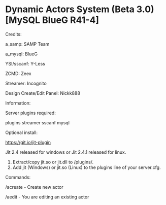 # Dynamic Actors System (Beta 3.0) [MySQL BlueG R41-4]

Credits:

a_samp: SAMP Team

a_mysql: BlueG

YSI/sscanf: Y-Less

ZCMD: Zeex

Streamer: Incognito

Design Create/Edit Panel: Nickk888


Information:

Server plugins required:

plugins streamer sscanf mysql

Optional install:

https://git.io/jit-plugin

Jit 2.4 released for windows or Jit 2.4.1 released for linux.

1. Extract/copy jit.so or jit.dll to <sever>/plugins/.
2. Add jit (Windows) or jit.so (Linux) to the plugins line of your server.cfg.

Commands:

/acreate - Create new actor

/aedit - You are editing an existing actor
